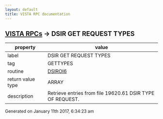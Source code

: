 ```yaml
---
layout: default
title: VISTA RPC documentation
---
```




## [VISTA RPCs](TableOfContent.md) &#8594; DSIR GET REQUEST TYPES 

 property | value 
--- | --- 
 label | DSIR GET REQUEST TYPES
 tag | GETTYPES
 routine | [DSIROI6](http://code.osehra.org/dox/Routine_DSIROI6_source.html)
 return value type | ARRAY
 description | Retrieve entries from file 19620.61 DSIR TYPE OF REQUEST.




Generated on January 11th 2017, 6:34:23 am